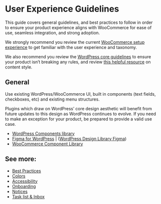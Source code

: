 # User Experience Guidelines

This guide covers general guidelines, and best practices to follow in order to ensure your product experience aligns with WooCommerce for ease of use, seamless integration, and strong adoption.

We strongly recommend you review the current [WooCommerce setup experience](https://www.google.com/url?q=https://woocommerce.com/documentation/plugins/woocommerce/getting-started/&sa=D&source=editors&ust=1692895324238396&usg=AOvVaw2TmgGeQmH4N_DZY6QS9Bve) to get familiar with the user experience and taxonomy.

We also recommend you review the [WordPress core guidelines](https://www.google.com/url?q=https://developer.wordpress.org/plugins/wordpress-org/detailed-plugin-guidelines/&sa=D&source=editors&ust=1692895324239052&usg=AOvVaw1E61gu1LlpT1F6yqYdMrcl) to ensure your product isn’t breaking any rules, and review [this helpful resource](https://www.google.com/url?q=https://woocommerce.com/document/grammar-punctuation-style-guide/&sa=D&source=editors&ust=1692895324239337&usg=AOvVaw0tMP_9YsdpSjtiAOQSw_D-) on content style.

## General

Use existing WordPress/WooCommerce UI, built in components (text fields, checkboxes, etc) and existing menu structures.

Plugins which draw on WordPress’ core design aesthetic will benefit from future updates to this design as WordPress continues to evolve. If you need to make an exception for your product, be prepared to provide a valid use case.

- [WordPress Components library](https://www.google.com/url?q=https://wordpress.github.io/gutenberg/?path%3D/story/docs-introduction--page&sa=D&source=editors&ust=1692895324240206&usg=AOvVaw12wUm2BSmyxcEjcAQxlwaU)
- [Figma for WordPress](https://www.google.com/url?q=https://make.wordpress.org/design/2018/11/19/figma-for-wordpress/&sa=D&source=editors&ust=1692895324240568&usg=AOvVaw1iTxXh4YpA9AZlAACquK3g) | ([WordPress Design Library Figma](https://www.google.com/url?q=https://www.figma.com/file/e4tLacmlPuZV47l7901FEs/WordPress-Design-Library?type%3Ddesign%26node-id%3D7-42%26t%3Dm8IgUWrqfZX0GNCh-0&sa=D&source=editors&ust=1692895324240869&usg=AOvVaw0N2Y5nktcq9dypK8N68nMD))
- [WooCommerce Component Library](https://www.google.com/url?q=https://woocommerce.github.io/woocommerce-admin/%23/&sa=D&source=editors&ust=1692895324241224&usg=AOvVaw0rXxnruNoF8alalpaev9yD)

## See more: 

- [Best Practices](/docs/user-experience/best-practices.md)
- [Colors](/docs/user-experience/colors.md)
- [Accessibility](/docs/user-experience/accessibility.md)
- [Onboarding](/docs/user-experience/onboarding.md)
- [Notices](/docs/user-experience/notices.md)
- [Task list & Inbox](/docs/user-experience/task-list-and-inbox.md)

